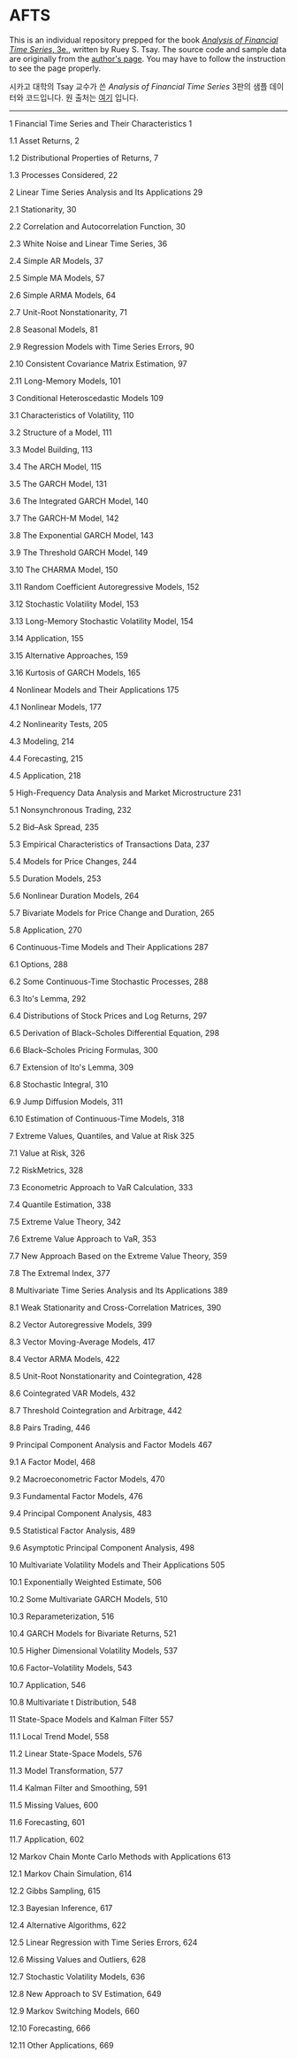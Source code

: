 # AFTS

This is an individual repository prepped for the book [*Analysis of Financial Time Series*, 3e.](https://www.wiley.com/en-us/Analysis+of+Financial+Time+Series%2C+3rd+Edition-p-9780470414354), written by Ruey S. Tsay. The source code and sample data are originally from the [author's page](http://faculty.chicagobooth.edu/ruey.tsay/teaching/). You may have to follow the instruction to see the page properly.

시카고 대학의 Tsay 교수가 쓴 *Analysis of Financial Time Series* 3판의 샘플 데이터와 코드입니다. 원 출처는 [여기](http://faculty.chicagobooth.edu/ruey.tsay/teaching/) 입니다. 

****************

1 Financial Time Series and Their Characteristics 1

1.1 Asset Returns, 2

1.2 Distributional Properties of Returns, 7

1.3 Processes Considered, 22

2 Linear Time Series Analysis and Its Applications 29

2.1 Stationarity, 30

2.2 Correlation and Autocorrelation Function, 30

2.3 White Noise and Linear Time Series, 36

2.4 Simple AR Models, 37

2.5 Simple MA Models, 57

2.6 Simple ARMA Models, 64

2.7 Unit-Root Nonstationarity, 71

2.8 Seasonal Models, 81

2.9 Regression Models with Time Series Errors, 90

2.10 Consistent Covariance Matrix Estimation, 97

2.11 Long-Memory Models, 101

3 Conditional Heteroscedastic Models 109

3.1 Characteristics of Volatility, 110

3.2 Structure of a Model, 111

3.3 Model Building, 113

3.4 The ARCH Model, 115

3.5 The GARCH Model, 131

3.6 The Integrated GARCH Model, 140

3.7 The GARCH-M Model, 142

3.8 The Exponential GARCH Model, 143

3.9 The Threshold GARCH Model, 149

3.10 The CHARMA Model, 150

3.11 Random Coefficient Autoregressive Models, 152

3.12 Stochastic Volatility Model, 153

3.13 Long-Memory Stochastic Volatility Model, 154

3.14 Application, 155

3.15 Alternative Approaches, 159

3.16 Kurtosis of GARCH Models, 165

4 Nonlinear Models and Their Applications 175

4.1 Nonlinear Models, 177

4.2 Nonlinearity Tests, 205

4.3 Modeling, 214

4.4 Forecasting, 215

4.5 Application, 218

5 High-Frequency Data Analysis and Market Microstructure 231

5.1 Nonsynchronous Trading, 232

5.2 Bid–Ask Spread, 235

5.3 Empirical Characteristics of Transactions Data, 237

5.4 Models for Price Changes, 244

5.5 Duration Models, 253

5.6 Nonlinear Duration Models, 264

5.7 Bivariate Models for Price Change and Duration, 265

5.8 Application, 270

6 Continuous-Time Models and Their Applications 287

6.1 Options, 288

6.2 Some Continuous-Time Stochastic Processes, 288

6.3 Ito's Lemma, 292

6.4 Distributions of Stock Prices and Log Returns, 297

6.5 Derivation of Black–Scholes Differential Equation, 298

6.6 Black–Scholes Pricing Formulas, 300

6.7 Extension of Ito's Lemma, 309

6.8 Stochastic Integral, 310

6.9 Jump Diffusion Models, 311

6.10 Estimation of Continuous-Time Models, 318

7 Extreme Values, Quantiles, and Value at Risk 325

7.1 Value at Risk, 326

7.2 RiskMetrics, 328

7.3 Econometric Approach to VaR Calculation, 333

7.4 Quantile Estimation, 338

7.5 Extreme Value Theory, 342

7.6 Extreme Value Approach to VaR, 353

7.7 New Approach Based on the Extreme Value Theory, 359

7.8 The Extremal Index, 377

8 Multivariate Time Series Analysis and Its Applications 389

8.1 Weak Stationarity and Cross-Correlation Matrices, 390

8.2 Vector Autoregressive Models, 399

8.3 Vector Moving-Average Models, 417

8.4 Vector ARMA Models, 422

8.5 Unit-Root Nonstationarity and Cointegration, 428

8.6 Cointegrated VAR Models, 432

8.7 Threshold Cointegration and Arbitrage, 442

8.8 Pairs Trading, 446

9 Principal Component Analysis and Factor Models 467

9.1 A Factor Model, 468

9.2 Macroeconometric Factor Models, 470

9.3 Fundamental Factor Models, 476

9.4 Principal Component Analysis, 483

9.5 Statistical Factor Analysis, 489

9.6 Asymptotic Principal Component Analysis, 498

10 Multivariate Volatility Models and Their Applications 505

10.1 Exponentially Weighted Estimate, 506

10.2 Some Multivariate GARCH Models, 510

10.3 Reparameterization, 516

10.4 GARCH Models for Bivariate Returns, 521

10.5 Higher Dimensional Volatility Models, 537

10.6 Factor–Volatility Models, 543

10.7 Application, 546

10.8 Multivariate t Distribution, 548

11 State-Space Models and Kalman Filter 557

11.1 Local Trend Model, 558

11.2 Linear State-Space Models, 576

11.3 Model Transformation, 577

11.4 Kalman Filter and Smoothing, 591

11.5 Missing Values, 600

11.6 Forecasting, 601

11.7 Application, 602

12 Markov Chain Monte Carlo Methods with Applications 613

12.1 Markov Chain Simulation, 614

12.2 Gibbs Sampling, 615

12.3 Bayesian Inference, 617

12.4 Alternative Algorithms, 622

12.5 Linear Regression with Time Series Errors, 624

12.6 Missing Values and Outliers, 628

12.7 Stochastic Volatility Models, 636

12.8 New Approach to SV Estimation, 649

12.9 Markov Switching Models, 660

12.10 Forecasting, 666

12.11 Other Applications, 669

